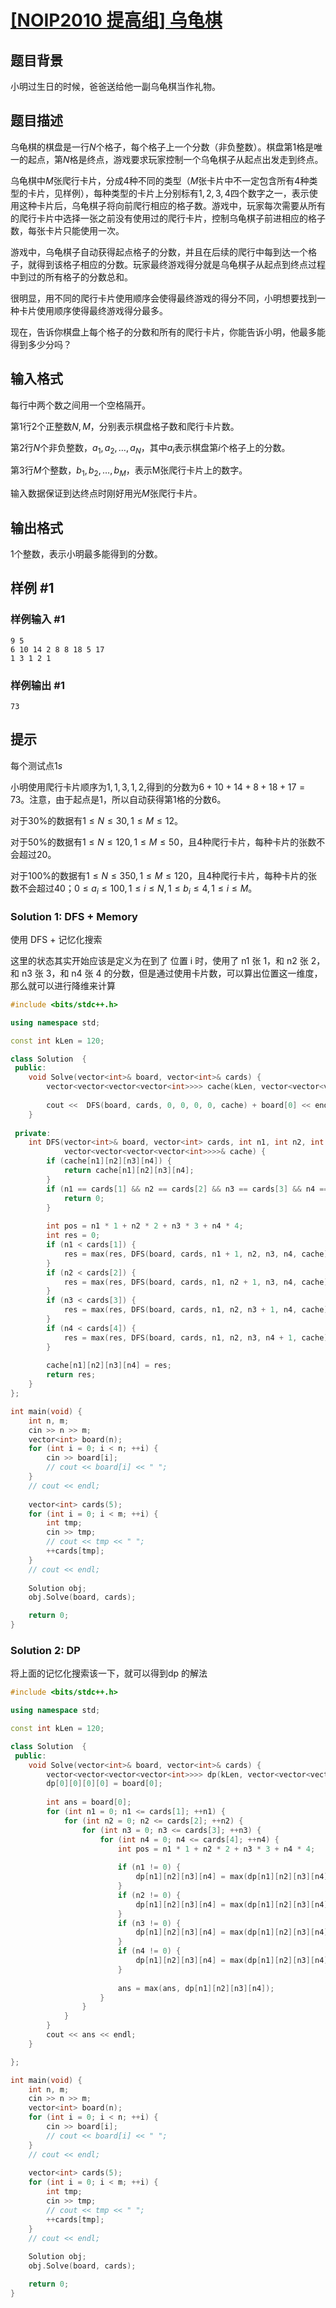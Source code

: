 # [[NOIP2010 提高组] 乌龟棋](https://www.luogu.com.cn/problem/P1541)

## 题目背景

小明过生日的时候，爸爸送给他一副乌龟棋当作礼物。

## 题目描述

乌龟棋的棋盘是一行$N$个格子，每个格子上一个分数（非负整数）。棋盘第1格是唯一的起点，第$N$格是终点，游戏要求玩家控制一个乌龟棋子从起点出发走到终点。


乌龟棋中$M$张爬行卡片，分成4种不同的类型（$M$张卡片中不一定包含所有$4$种类型的卡片，见样例），每种类型的卡片上分别标有$1,2,3,4$四个数字之一，表示使用这种卡片后，乌龟棋子将向前爬行相应的格子数。游戏中，玩家每次需要从所有的爬行卡片中选择一张之前没有使用过的爬行卡片，控制乌龟棋子前进相应的格子数，每张卡片只能使用一次。


游戏中，乌龟棋子自动获得起点格子的分数，并且在后续的爬行中每到达一个格子，就得到该格子相应的分数。玩家最终游戏得分就是乌龟棋子从起点到终点过程中到过的所有格子的分数总和。


很明显，用不同的爬行卡片使用顺序会使得最终游戏的得分不同，小明想要找到一种卡片使用顺序使得最终游戏得分最多。


现在，告诉你棋盘上每个格子的分数和所有的爬行卡片，你能告诉小明，他最多能得到多少分吗？

## 输入格式

每行中两个数之间用一个空格隔开。

第$1$行$2$个正整数$N,M$，分别表示棋盘格子数和爬行卡片数。


第$2$行$N$个非负整数，$a_1,a_2,…,a_N$，其中$a_i$表示棋盘第$i$个格子上的分数。


第$3$行$M$个整数，$b_1,b_2,…,b_M$，表示M张爬行卡片上的数字。


输入数据保证到达终点时刚好用光$M$张爬行卡片。

## 输出格式

$1$个整数，表示小明最多能得到的分数。

## 样例 #1

### 样例输入 #1

```
9 5
6 10 14 2 8 8 18 5 17
1 3 1 2 1
```

### 样例输出 #1

```
73
```

## 提示

每个测试点$1s$

小明使用爬行卡片顺序为$1,1,3,1,2$,得到的分数为$6+10+14+8+18+17=73$。注意，由于起点是$1$，所以自动获得第$1$格的分数$6$。


对于$30\%$的数据有$1≤N≤30,1≤M≤12$。


对于$50\%$的数据有$1≤N≤120,1≤M≤50$，且$4$种爬行卡片，每种卡片的张数不会超过$20$。


对于$100\%$的数据有$1≤N≤350,1≤M≤120$，且$4$种爬行卡片，每种卡片的张数不会超过$40$；$0≤a_i≤100,1≤i≤N,1≤b_i≤4,1≤i≤M$。



### Solution 1: DFS + Memory

使用 DFS + 记忆化搜索

这里的状态其实开始应该是定义为在到了 位置 i 时，使用了 n1 张 1，和 n2 张 2，和 n3 张 3，和 n4 张 4 的分数，但是通过使用卡片数，可以算出位置这一维度，那么就可以进行降维来计算



````c++
#include <bits/stdc++.h>

using namespace std;

const int kLen = 120;

class Solution  {
 public:
    void Solve(vector<int>& board, vector<int>& cards) {
        vector<vector<vector<vector<int>>>> cache(kLen, vector<vector<vector<int>>>(kLen, vector<vector<int>>(kLen, vector<int>(kLen, 0))));
        
        cout <<  DFS(board, cards, 0, 0, 0, 0, cache) + board[0] << endl;
    }
    
 private:
    int DFS(vector<int>& board, vector<int> cards, int n1, int n2, int n3, int n4,
            vector<vector<vector<vector<int>>>>& cache) {
        if (cache[n1][n2][n3][n4]) {
            return cache[n1][n2][n3][n4];
        }
        if (n1 == cards[1] && n2 == cards[2] && n3 == cards[3] && n4 == cards[4]) {
            return 0;
        }
        
        int pos = n1 * 1 + n2 * 2 + n3 * 3 + n4 * 4;
        int res = 0;
        if (n1 < cards[1]) {
            res = max(res, DFS(board, cards, n1 + 1, n2, n3, n4, cache) + board[pos + 1]);
        }
        if (n2 < cards[2]) {
            res = max(res, DFS(board, cards, n1, n2 + 1, n3, n4, cache) + board[pos + 2]);
        }
        if (n3 < cards[3]) {
            res = max(res, DFS(board, cards, n1, n2, n3 + 1, n4, cache) + board[pos + 3]);
        }
        if (n4 < cards[4]) {
            res = max(res, DFS(board, cards, n1, n2, n3, n4 + 1, cache) + board[pos + 4]);
        }
        
        cache[n1][n2][n3][n4] = res;
        return res;
    }
};

int main(void) {
    int n, m;
    cin >> n >> m;
    vector<int> board(n);
    for (int i = 0; i < n; ++i) {
        cin >> board[i];
        // cout << board[i] << " ";
    }
    // cout << endl;
    
    vector<int> cards(5);
    for (int i = 0; i < m; ++i) {
        int tmp;
        cin >> tmp;
        // cout << tmp << " ";
        ++cards[tmp];
    }
    // cout << endl;
    
    Solution obj;
    obj.Solve(board, cards);

    return 0;
}
````



### Solution 2: DP

将上面的记忆化搜索该一下，就可以得到dp 的解法



````c++
#include <bits/stdc++.h>

using namespace std;

const int kLen = 120;

class Solution  {
 public:
    void Solve(vector<int>& board, vector<int>& cards) {
        vector<vector<vector<vector<int>>>> dp(kLen, vector<vector<vector<int>>>(kLen, vector<vector<int>>(kLen, vector<int>(kLen, 0))));
        dp[0][0][0][0] = board[0];
        
        int ans = board[0];
        for (int n1 = 0; n1 <= cards[1]; ++n1) {
            for (int n2 = 0; n2 <= cards[2]; ++n2) {
                for (int n3 = 0; n3 <= cards[3]; ++n3) {
                    for (int n4 = 0; n4 <= cards[4]; ++n4) {
                        int pos = n1 * 1 + n2 * 2 + n3 * 3 + n4 * 4;
                        
                        if (n1 != 0) {
                            dp[n1][n2][n3][n4] = max(dp[n1][n2][n3][n4], dp[n1 - 1][n2][n3][n4] + board[pos]);
                        }
                        if (n2 != 0) {
                            dp[n1][n2][n3][n4] = max(dp[n1][n2][n3][n4], dp[n1][n2 - 1][n3][n4] + board[pos]);
                        }
                        if (n3 != 0) {
                            dp[n1][n2][n3][n4] = max(dp[n1][n2][n3][n4], dp[n1][n2][n3 - 1][n4] + board[pos]);
                        }
                        if (n4 != 0) {
                            dp[n1][n2][n3][n4] = max(dp[n1][n2][n3][n4], dp[n1 - 1][n2][n3][n4 - 1] + board[pos]);
                        }
                        
                        ans = max(ans, dp[n1][n2][n3][n4]);
                    }
                }
            }
        }
        cout << ans << endl;
    }

};

int main(void) {
    int n, m;
    cin >> n >> m;
    vector<int> board(n);
    for (int i = 0; i < n; ++i) {
        cin >> board[i];
        // cout << board[i] << " ";
    }
    // cout << endl;
    
    vector<int> cards(5);
    for (int i = 0; i < m; ++i) {
        int tmp;
        cin >> tmp;
        // cout << tmp << " ";
        ++cards[tmp];
    }
    // cout << endl;
    
    Solution obj;
    obj.Solve(board, cards);

    return 0;
}
````

